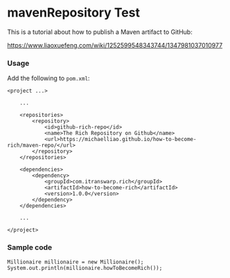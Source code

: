 # mavenRepository Test

This is a tutorial about how to publish a Maven artifact to GitHub:

https://www.liaoxuefeng.com/wiki/1252599548343744/1347981037010977

### Usage

Add the following to `pom.xml`:

```
<project ...>

    ...

    <repositories>
        <repository>
            <id>github-rich-repo</id>
            <name>The Rich Repository on Github</name>
            <url>https://michaelliao.github.io/how-to-become-rich/maven-repo/</url>
        </repository>
    </repositories>

    <dependencies>
        <dependency>
            <groupId>com.itranswarp.rich</groupId>
            <artifactId>how-to-become-rich</artifactId>
            <version>1.0.0</version>
        </dependency>
    </dependencies>

    ...

</project>
```

### Sample code

```
Millionaire millionaire = new Millionaire();
System.out.println(millionaire.howToBecomeRich());
```
